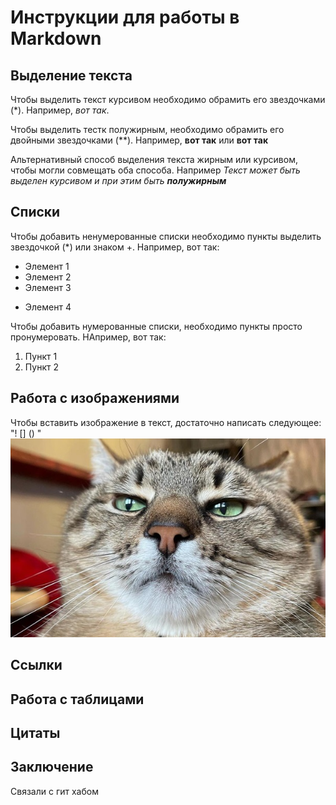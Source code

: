 # Инструкции для работы в Markdown

## Выделение текста

Чтобы выделить текст курсивом необходимо обрамить его звездочками (*). Например, *вот так*.

Чтобы выделить тестк полужирным, необходимо обрамить его двойными звездочками (**).
Например, **вот так** или __вот так__

Альтернативный способ выделения текста жирным или курсивом, чтобы могли совмещать оба способа. Например _Текст может быть выделен курсивом и  при этим быть **полужирным**_

## Списки

Чтобы добавить ненумерованные списки необходимо пункты выделить звездочкой (*) или знаком +.
Например, вот так:
* Элемент 1
* Элемент 2
* Элемент 3
+ Элемент 4

Чтобы добавить нумерованные списки, необходимо пункты просто пронумеровать.
НАпример, вот так:
1. Пункт 1
2. Пункт 2

## Работа с изображениями

Чтобы вставить изображение в текст, достаточно написать следующее: "! [] () "
![Изображение кота](cat.jpg)

## Ссылки

## Работа с таблицами

## Цитаты

## Заключение 

Связали с гит хабом